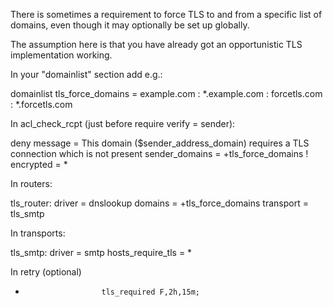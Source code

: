 There is sometimes a requirement to force TLS to and from a specific list of domains, even though it may optionally be set up globally.

The assumption here is that you have already got an opportunistic TLS implementation working.

In your "domainlist" section add e.g.:

domainlist tls_force_domains = example.com : *.example.com : forcetls.com : *.forcetls.com

In acl_check_rcpt (just before require verify = sender):

  deny    message       = This domain ($sender_address_domain) requires a TLS connection which is not present
          sender_domains = +tls_force_domains
          ! encrypted   = *

In routers:

tls_router:
  driver = dnslookup
  domains = +tls_force_domains
  transport = tls_smtp

In transports:

tls_smtp:
  driver = smtp
  hosts_require_tls = *

In retry (optional)

*                      tls_required F,2h,15m;







